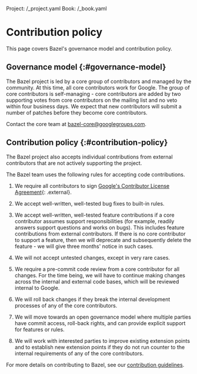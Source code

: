 Project: /_project.yaml
Book: /_book.yaml

# Contribution policy

This page covers Bazel's governance model and contribution policy.

## Governance model {:#governance-model}

The Bazel project is led by a core group of contributors and managed by the
community. At this time, all core contributors work for Google.
The group of core contributors is self-managing - core contributors are added
by two supporting votes from core contributors on the mailing list and no veto
within four business days. We expect that new contributors will submit a number
of patches before they become core contributors.

Contact the core team at <a href="mailto:bazel-core@googlegroups.com">
bazel-core@googlegroups.com</a>.

## Contribution policy {:#contribution-policy}

The Bazel project also accepts individual contributions from external
contributors that are not actively supporting the project.

The Bazel team uses the following rules for accepting code contributions.

1. We require all contributors to sign [Google's Contributor License
   Agreement](https://cla.developers.google.com/){: .external}.

1. We accept well-written, well-tested bug fixes to built-in rules.

1. We accept well-written, well-tested feature contributions if a core
   contributor assumes support responsibilities (for example, readily answers support
   questions and works on bugs). This includes feature contributions from
   external contributors. If there is no core contributor to support a
   feature, then we will deprecate and subsequently delete the feature - we will
   give three months' notice in such cases.

1. We will not accept untested changes, except in very rare cases.

1. We require a pre-commit code review from a core contributor for all changes.
   For the time being, we will have to continue making changes across the
   internal and external code bases, which will be reviewed internal to Google.

1. We will roll back changes if they break the internal development processes
   of any of the core contributors.

1. We will move towards an open governance model where multiple parties have
   commit access, roll-back rights, and can provide explicit support for
   features or rules.

1. We will work with interested parties to improve existing extension points
   and to establish new extension points if they do not run counter to the
   internal requirements of any of the core contributors.

For more details on contributing to Bazel, see our
[contribution guidelines](index.md).
